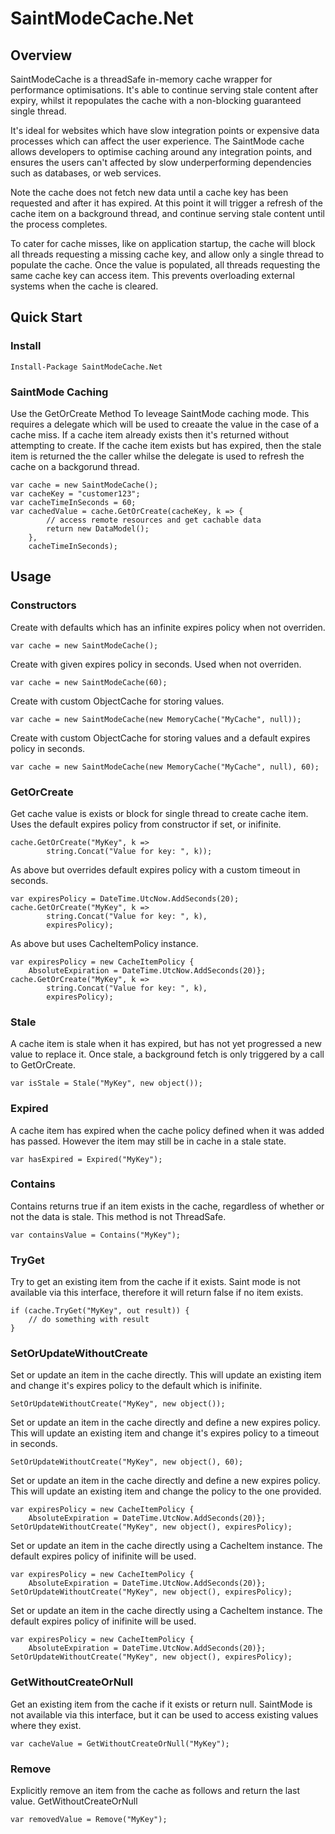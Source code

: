 # SaintModeCache.Net
## Overview
SaintModeCache is a threadSafe in-memory cache wrapper for performance optimisations. It's able to continue serving stale content after expiry, whilst it repopulates the cache with a non-blocking guaranteed single thread.

It's ideal for websites which have slow integration points or expensive data processes which can affect the user experience. The SaintMode cache allows developers to optimise caching around any integration points, and ensures the users can't affected by slow underperforming dependencies such as databases, or web services.

Note the cache does not fetch new data until a cache key has been requested and after it has expired. At this point it will trigger a refresh of the cache item on a background thread, and continue serving stale content until the process completes.

To cater for cache misses, like on application startup, the cache will block all threads requesting a missing cache key, and allow only a single thread to populate the cache. Once the value is populated, all threads requesting the same cache key can access item. This prevents overloading external systems when the cache is cleared.

## Quick Start
### Install
``` 
Install-Package SaintModeCache.Net
```
### SaintMode Caching
Use the GetOrCreate Method To leveage SaintMode caching mode. This requires a delegate which will be used to creaate the value in the case of a cache miss. If a cache item already exists then it's returned without attempting to create. If the cache item exists but has expired, then the stale item is returned the the caller whilse the delegate is used to refresh the cache on a backgorund thread.
```
var cache = new SaintModeCache();
var cacheKey = "customer123";
var cacheTimeInSeconds = 60;
var cachedValue = cache.GetOrCreate(cacheKey, k => {
        // access remote resources and get cachable data
        return new DataModel();
    },
    cacheTimeInSeconds);
```
## Usage
### Constructors
Create with defaults which has an infinite expires policy when not overriden.
``` CSharpe
var cache = new SaintModeCache();
```
Create with given expires policy in seconds. Used when not overriden.
``` CSharpe
var cache = new SaintModeCache(60);
```
Create with custom ObjectCache for storing values.
``` CSharpe
var cache = new SaintModeCache(new MemoryCache("MyCache", null));
```
Create with custom ObjectCache for storing values and a default expires policy in seconds.
``` CSharpe
var cache = new SaintModeCache(new MemoryCache("MyCache", null), 60);
```
### GetOrCreate
Get cache value is exists or block for single thread to create cache item. Uses the default expires policy from constructor if set, or inifinite.
``` CSharpe
cache.GetOrCreate("MyKey", k =>
        string.Concat("Value for key: ", k));
```
As above but overrides default expires policy with a custom timeout in seconds.       
``` CSharpe
var expiresPolicy = DateTime.UtcNow.AddSeconds(20);
cache.GetOrCreate("MyKey", k =>
        string.Concat("Value for key: ", k),
        expiresPolicy);
```        
As above but uses CacheItemPolicy instance. 
``` CSharpe
var expiresPolicy = new CacheItemPolicy { 
    AbsoluteExpiration = DateTime.UtcNow.AddSeconds(20)};
cache.GetOrCreate("MyKey", k =>
        string.Concat("Value for key: ", k),
        expiresPolicy);
```
### Stale
A cache item is stale when it has expired, but has not yet progressed a new value to replace it. Once stale, a background fetch is only triggered by a call to GetOrCreate.
``` CSharpe
var isStale = Stale("MyKey", new object());
```
### Expired
A cache item has expired when the cache policy defined when it was added has passed. However the item may still be in cache in a stale state.
``` CSharpe
var hasExpired = Expired("MyKey");
```
### Contains
Contains returns true if an item exists in the cache, regardless of whether or not the data is stale. This method is not ThreadSafe.
``` CSharpe
var containsValue = Contains("MyKey");
```
### TryGet
Try to get an existing item from the cache if it exists. Saint mode is not available via this interface, therefore it will return false if no item exists.
``` CSharpe
if (cache.TryGet("MyKey", out result)) {
    // do something with result
}
```
### SetOrUpdateWithoutCreate
Set or update an item in the cache directly. This will update an existing item and change it's expires policy to the default which is inifinite.
``` CSharpe
SetOrUpdateWithoutCreate("MyKey", new object());
```
Set or update an item in the cache directly and define a new expires policy. This will update an existing item and change it's expires policy to a timeout in seconds.
``` CSharpe
SetOrUpdateWithoutCreate("MyKey", new object(), 60);
```
Set or update an item in the cache directly and define a new expires policy. This will update an existing item and change the policy to the one provided.
``` CSharpe
var expiresPolicy = new CacheItemPolicy { 
    AbsoluteExpiration = DateTime.UtcNow.AddSeconds(20)};
SetOrUpdateWithoutCreate("MyKey", new object(), expiresPolicy);
```
Set or update an item in the cache directly using a CacheItem instance. The default expires policy of inifinite will be used.
``` CSharpe
var expiresPolicy = new CacheItemPolicy { 
    AbsoluteExpiration = DateTime.UtcNow.AddSeconds(20)};
SetOrUpdateWithoutCreate("MyKey", new object(), expiresPolicy);
```
Set or update an item in the cache directly using a CacheItem instance. The default expires policy of inifinite will be used.
``` CSharpe
var expiresPolicy = new CacheItemPolicy { 
    AbsoluteExpiration = DateTime.UtcNow.AddSeconds(20)};
SetOrUpdateWithoutCreate("MyKey", new object(), expiresPolicy);
```
### GetWithoutCreateOrNull
Get an existing item from the cache if it exists or return null. SaintMode is not available via this interface, but it can be used to access existing values where they exist.
``` CSharpe
var cacheValue = GetWithoutCreateOrNull("MyKey");
```
### Remove
Explicitly remove an item from the cache as follows and return the last value.
GetWithoutCreateOrNull
``` CSharpe
var removedValue = Remove("MyKey");
```













